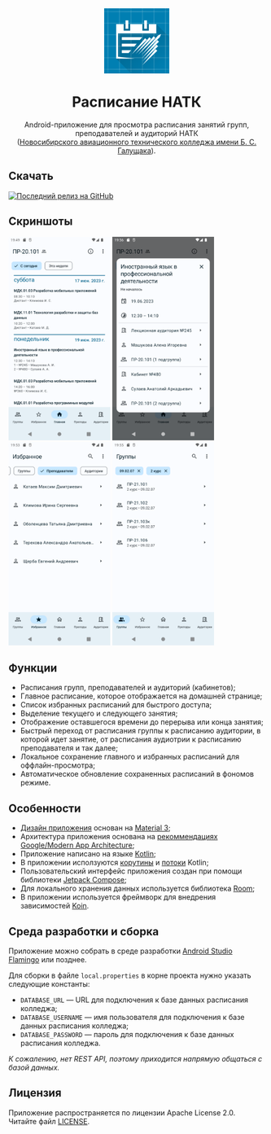 <div align="center">
  <img src="./app/src/main/ic_launcher-playstore.png" width="128" height="128" style="display: block; margin: 0 auto"/>
  <h1>Расписание НАТК</h1>
  <p>Android-приложение для просмотра расписания занятий групп, преподавателей и аудиторий НАТК (<a href="https://natk.ru/">Новосибирского авиационного технического колледжа имени Б. С. Галущака</a>).</p>
</div>



## Скачать
[![Последний релиз на GitHub](https://img.shields.io/github/v/release/aelsi2/NatkSchedule?include_prereleases&logo=github&style=for-the-badge)](https://github.com/aelsi2/NatkSchedule/releases/latest)

## Скриншоты
<div>
  <img src="./screenshots/home.png" alt="Домашняя страница" Width=200/>
  <img src="./screenshots/lecture_details.png" alt="Информация о занятии" Width=200/>
  <img src="./screenshots/favorite_teacher_schedules.png" alt="Избранные расписания" Width=200/>
  <img src="./screenshots/group_list.png" alt="Список расписаний групп" Width=200/>
</div>

## Функции
- Расписания групп, преподавателей и аудиторий (кабинетов);
- Главное расписание, которое отображается на домашней странице;
- Список избранных расписаний для быстрого доступа;
- Выделение текущего и следующего занятия;
- Отображение оставшегося времени до перерыва или конца занятия;
- Быстрый переход от расписания группы к расписанию аудитории, в которой идет занятие, от расписания аудиотрии к расписанию преподавателя и так далее;
- Локальное сохранение главного и избранных расписаний для оффлайн-просмотра;
- Автоматическое обновление сохраненных расписаний в фономов режиме.

## Особенности
- [Дизайн приложения](https://www.figma.com/file/n10dERdJYx375pg5hX9Wga/Schedule?type=design&node-id=0%3A1&t=aeca6OfxvEfVdKKW-1) основан на [Material 3](https://m3.material.io/);
- Архитектура приложения основана на [рекоммендациях Google/Modern App Architecture](https://developer.android.com/topic/architecture#modern-app-architecture);
- Приложение написано на языке [Kotlin](https://kotlinlang.org/);
- В приложении исползуются [корутины](https://kotlinlang.org/docs/coroutines-overview.html) и [потоки](https://kotlinlang.org/docs/flow.html) Kotlin;
- Пользовательский интерфейс приложения создан при помощи библиотеки [Jetpack Compose](https://developer.android.com/jetpack/compose);
- Для локального хранения данных используется библиотека [Room](https://developer.android.com/training/data-storage/room/);
- В приложении используется фреймворк для внедрения зависимостей [Koin](https://insert-koin.io/).

## Среда разработки и сборка
Приложение можно собрать в среде разработки [Android Studio Flamingo](https://developer.android.com/studio/releases/) или позднее.

Для сборки в файле `local.properties` в корне проекта нужно указать следующие константы:
- `DATABASE_URL` — URL для подключения к базе данных расписания колледжа;
- `DATABASE_USERNAME` — имя пользователя для подключения к базе данных расписания колледжа;
- `DATABASE_PASSWORD` — пароль для подключения к базе данных расписания колледжа.

*К сожалению, нет REST API, поэтому приходится напрямую общаться с базой данных.*

## Лицензия
Приложение распространяется по лицензии Apache License 2.0. Читайте файл [LICENSE](./LICENSE).
